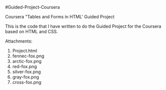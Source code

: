 #Guided-Project-Coursera

Coursera "Tables and Forms in HTML' Guided Project

This is the code that I have written to do the Guided Project for the Coursera based on HTML and CSS.

Attachments:
1) Project.html
2) fennec-fox.png
3) arctic-fox.png
4) red-fox.png
5) silver-fox.png
6) gray-fox.png
7) cross-fox.png


